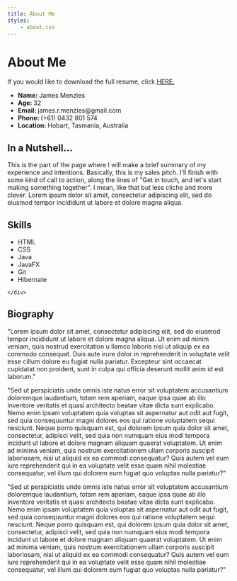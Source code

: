 ```yaml
---
title: About Me
styles:
    - about.css
---
```


<h1>About Me</h1>
<div id="resume">
    <div class="vertical-separator"></div>
    <span>If you would like to download the full resume, click
        <a class="text-based-link" href="/assets/docs/resume.pdf">
            HERE.
        </a>
    </span>
</div>


<section id="introduction">
<figure aria-label="James playing the bass in a suit" class="image"></figure>
<ul id="key-details">
    <li><strong class="key">Name: </strong>James Menzies</li>
    <li><strong class="key">Age: </strong>32</li>
    <li><strong class="key">Email: </strong>james.r.menzies@gmail.com</li>
    <li><strong class="key">Phone: </strong>(+61) 0432 801 574</li>
    <li><strong class="key">Location: </strong>Hobart, Tasmania, Australia</li>
</ul>
</section>

<section id="sales-pitch">
    <div id="nutshell">
        <h2>In a Nutshell...</h2>
        <p>
            This is the part of the page where I will make a brief summary of my experience and
            intentions. Basically, this is my sales pitch. I'll finish with some kind of call to
            action, along the lines of "Get in touch, and let's start making something together".
            I mean, like that but less cliche and more clever. Lorem ipsum dolor sit amet,
            consectetur adipiscing elit, sed do eiusmod tempor incididunt ut labore et
            dolore magna aliqua.
        </p>
    </div>
    <div id="skills">
        <h2>Skills</h2>
        <ul class="flex-container">
            <li>HTML</li>
            <li>CSS</li>
            <li>Java</li>
            <li>JavaFX</li>
            <li>Git</li>
            <li>Hibernate</li>
        </ul>

    </div>
</section>

<section id="biography">
    <h2>Biography</h2>
    <p>
        "Lorem ipsum dolor sit amet, consectetur adipiscing elit, sed do eiusmod tempor incididunt
        ut labore et dolore magna aliqua. Ut enim ad minim veniam, quis nostrud exercitation u
        llamco laboris nisi ut aliquip ex ea commodo consequat. Duis aute irure dolor in
        reprehenderit in voluptate velit esse cillum dolore eu fugiat nulla pariatur.
        Excepteur sint occaecat cupidatat non proident, sunt in culpa qui officia deserunt
        mollit anim id est laborum."
    </p>
    <p>
        "Sed ut perspiciatis unde omnis iste natus error sit
        voluptatem accusantium doloremque laudantium, totam rem aperiam,
        eaque ipsa quae ab illo inventore veritatis et quasi architecto beatae
        vitae dicta sunt explicabo. Nemo enim ipsam voluptatem quia voluptas sit
        aspernatur aut odit aut fugit, sed quia consequuntur magni dolores eos qui
        ratione voluptatem sequi nesciunt. Neque porro quisquam est, qui dolorem ipsum
        quia dolor sit amet, consectetur, adipisci velit, sed quia non numquam eius modi
        tempora incidunt ut labore et dolore magnam aliquam quaerat voluptatem. Ut enim ad
        minima veniam, quis nostrum exercitationem ullam corporis suscipit laboriosam, nisi
        ut aliquid ex ea commodi consequatur? Quis autem vel eum iure reprehenderit qui in ea
        voluptate velit esse quam nihil molestiae consequatur, vel illum qui dolorem eum fugiat
        quo voluptas nulla pariatur?"
    </p>
    <p>
        "Sed ut perspiciatis unde omnis iste natus error sit voluptatem accusantium doloremque
        laudantium, totam rem aperiam, eaque ipsa quae ab illo inventore veritatis et quasi
        architecto beatae vitae dicta sunt explicabo. Nemo enim ipsam voluptatem quia voluptas
        sit aspernatur aut odit aut fugit, sed quia consequuntur magni dolores eos qui ratione
        voluptatem sequi nesciunt. Neque porro quisquam est, qui dolorem ipsum quia dolor sit
        amet, consectetur, adipisci velit, sed quia non numquam eius modi tempora incidunt ut
        labore et dolore magnam aliquam quaerat voluptatem. Ut enim ad minima veniam, quis nostrum
        exercitationem ullam corporis suscipit laboriosam, nisi ut aliquid ex ea commodi
        consequatur? Quis autem vel eum iure reprehenderit qui in ea voluptate velit esse
        quam nihil molestiae consequatur, vel illum qui dolorem eum fugiat quo voluptas
        nulla pariatur?"
    </p>
</section>